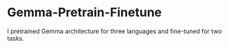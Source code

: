 # Gemma-Pretrain-Finetune
I pretrained Gemma architecture for three languages and fine-tuned for two tasks.
